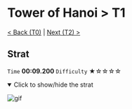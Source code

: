 # Tower of Hanoi > T1

[< Back (T0)](https://github.com/Doublevil/scbspeedrun/blob/main/levels/T/T0.md) | [Next (T2) >](https://github.com/Doublevil/scbspeedrun/blob/main/levels/T/T2.md)

## Strat

`Time` **00:09.200** `Difficulty` ★☆☆☆☆
<details open>
  <summary>Click to show/hide the strat</summary>

  ![gif](https://github.com/Doublevil/scbspeedrun/blob/main/media/levels/T/T1_Strat.webp)
</details>
